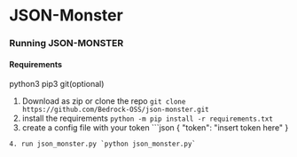 # JSON-Monster

### Running JSON-MONSTER
#### Requirements
python3
pip3
git(optional)
1. Download as zip or clone the repo `git clone https://github.com/Bedrock-OSS/json-monster.git`
2. install the requirements `python -m pip install -r requirements.txt`
3. create a config file with your token ```json
{
	"token": "insert token here"
}
```
4. run json_monster.py `python json_monster.py`

